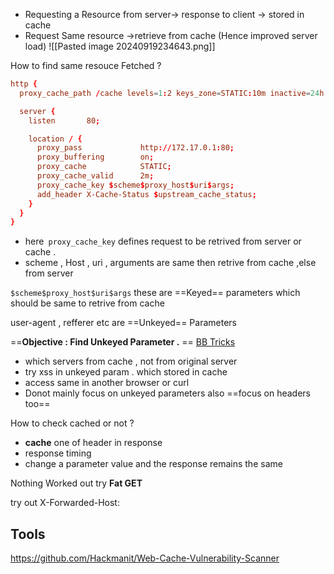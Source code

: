 
- Requesting a Resource from server-> response to client -> stored in cache 
- Request Same resource ->retrieve from cache (Hence improved server load)
![[Pasted image 20240919234643.png]]

How to find same resouce Fetched ?

```ngnix.conf
http {
  proxy_cache_path /cache levels=1:2 keys_zone=STATIC:10m inactive=24h max_size=1g;

  server {
    listen       80;

    location / {
      proxy_pass             http://172.17.0.1:80;
      proxy_buffering        on;
      proxy_cache            STATIC;
      proxy_cache_valid      2m;
      proxy_cache_key $scheme$proxy_host$uri$args;
      add_header X-Cache-Status $upstream_cache_status;
    }
  }
}
```


- here` proxy_cache_key` defines request to be retrived from server or cache . 
- scheme , Host , uri , arguments are same then retrive from cache ,else from server


`$scheme$proxy_host$uri$args` these are ==Keyed== parameters which should be same to retrive from cache


user-agent , refferer etc are ==Unkeyed== Parameters 



==**Objective : Find Unkeyed Parameter .** ==
[BB Tricks](https://ltsirkov.medium.com/cross-site-scripting-via-web-cache-poisoning-and-waf-bypass-6cb3412d9e11)
- which servers from cache , not from original server
- try xss in unkeyed param . which stored in cache
- access same in another browser or curl 
- Donot mainly focus on unkeyed parameters also ==focus on headers too==

How to check cached or not ?

- **cache** one of header in response
- response timing 
- change a parameter value and the response remains the same



Nothing Worked out try  **Fat GET**


try out X-Forwarded-Host:

## Tools 

https://github.com/Hackmanit/Web-Cache-Vulnerability-Scanner






